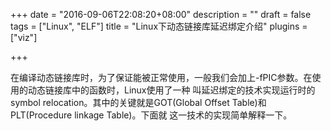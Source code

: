 +++
date = "2016-09-06T22:08:20+08:00"
description = ""
draft = false
tags = ["Linux", "ELF"]
title = "Linux下动态链接库延迟绑定介绍"
plugins = ["viz"]

+++

在编译动态链接库时，为了保证能被正常使用，一般我们会加上-fPIC参数。在使用的动态链接库中的函数时，Linux使用了一种
叫延迟绑定的技术实现运行时的symbol relocation。其中的关键就是GOT(Global Offset Table)和PLT(Procedure linkage Table)。下面就
这一技术的实现简单解释一下。